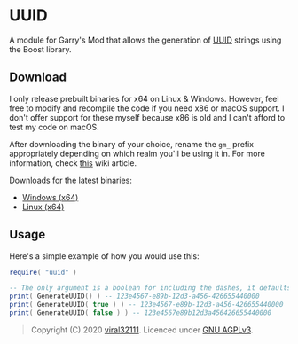 # UUID

A module for Garry's Mod that allows the generation of [UUID](https://en.wikipedia.org/wiki/Universally_unique_identifier) strings using the Boost library.

## Download

I only release prebuilt binaries for x64 on Linux & Windows. However, feel free to modify and recompile the code if you need x86 or macOS support. I don't offer support for these myself because x86 is old and I can't afford to test my code on macOS.

After downloading the binary of your choice, rename the `gm_` prefix appropriately depending on which realm you'll be using it in. For more information, check [this](https://wiki.facepunch.com/gmod/Creating_Binary_Modules#naminglocation) wiki article.

Downloads for the latest binaries:

* [Windows (x64)](https://github.com/viral32111/gm_uuid/releases/latest/download/gm_uuid_win64.dll)
* [Linux (x64)](https://github.com/viral32111/gm_uuid/releases/latest/download/gm_uuid_linux64.dll)

## Usage

Here's a simple example of how you would use this:

```lua
require( "uuid" )

-- The only argument is a boolean for including the dashes, it defaults to true.
print( GenerateUUID() ) -- 123e4567-e89b-12d3-a456-426655440000
print( GenerateUUID( true ) ) -- 123e4567-e89b-12d3-a456-426655440000
print( GenerateUUID( false ) ) -- 123e4567e89b12d3a456426655440000
```

> Copyright (C) 2020 [viral32111](https://github.com/viral32111). Licenced under [GNU AGPLv3](https://www.gnu.org/licenses/agpl-3.0.html).